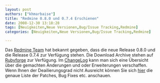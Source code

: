 ```yaml
---
layout: post
authors: ["khmarbaise"]
title: "Redmine 0.8.0 und 0.7.4 Erschienen"
date: 2008-12-30 13:18:28
tags: [Neuigkeiten,Neue Versionen,Bug/Issue Tracking,Redmine]
categories: [Neuigkeiten,Neue Versionen,Bug/Issue Tracking,Redmine]

---
```

Das <a href="http://www.redmine.org/news/show/20">Redmine Team</a> hat bekannt gegeben, dass die neue Release 0.8.0 und die Release 0.7.4 zur Verfügung stehen. Die Download Archive stehen auf <a href="http://rubyforge.org/frs/?group_id=1850">Rubyforge</a> zur Verfügung. Im <a href="http://www.redmine.org/wiki/redmine/Changelog">ChangeLog</a> kann man sich eine Übersicht über die gemachten Änderungen und oder Erweiterungen verschaffen. Wenn Ihnen der Deailierungsgrad nicht Ausreicht können Sie sich <a href="http://www.redmine.org/versions/show/2">hier</a> die genaue Liste der Patches, Bug Fixes etc. anschauen.
